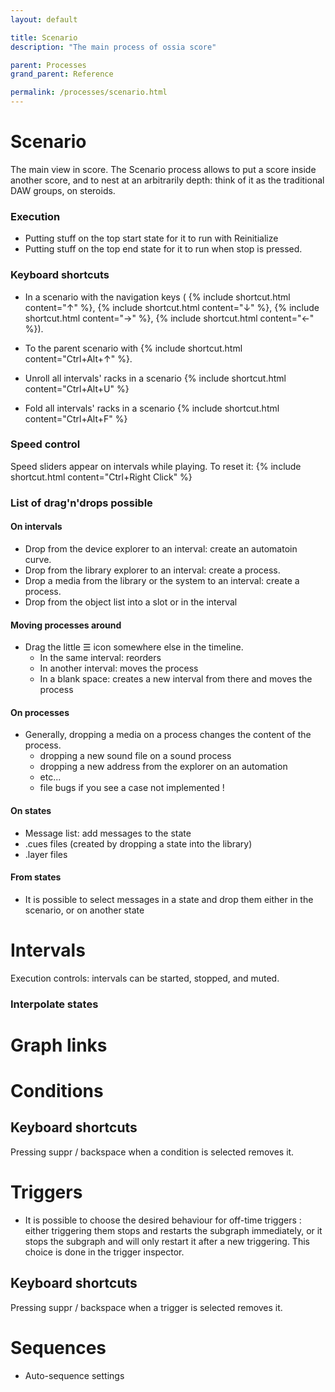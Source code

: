 ```yaml
---
layout: default

title: Scenario
description: "The main process of ossia score"

parent: Processes
grand_parent: Reference

permalink: /processes/scenario.html
---
```


# Scenario
The main view in score.
The Scenario process allows to put a score inside another score, and to nest at an arbitrarily depth: think of it as the traditional DAW groups, on steroids.

### Execution
- Putting stuff on the top start state for it to run with Reinitialize
- Putting stuff on the top end state for it to run when stop is pressed.

### Keyboard shortcuts

- In a scenario with the navigation keys ( {% include shortcut.html content="↑" %}, {% include shortcut.html content="↓" %}, {% include shortcut.html content="→" %}, {% include shortcut.html content="←" %}).
- To the parent scenario with {% include shortcut.html content="Ctrl+Alt+↑" %}.

- Unroll all intervals' racks in a scenario {% include shortcut.html content="Ctrl+Alt+U" %}
- Fold all intervals' racks in a scenario {% include shortcut.html content="Ctrl+Alt+F" %}

### Speed control

Speed sliders appear on intervals while playing. To reset it:  {% include shortcut.html content="Ctrl+Right Click" %}

### List of drag'n'drops possible

#### On intervals
- Drop from the device explorer to an interval: create an automatoin curve.
- Drop from the library explorer to an interval: create a process.
- Drop a media from the library or the system to an interval: create a process.
- Drop from the object list into a slot or in the interval

#### Moving processes around
- Drag the little ☰ icon somewhere else in the timeline.
  - In the same interval: reorders
  - In another interval: moves the process
  - In a blank space: creates a new interval from there and moves the process

#### On processes
- Generally, dropping a media on a process changes the content of the process.
   * dropping a new sound file on a sound process
   * dropping a new address from the explorer on an automation
   * etc...
   * file bugs if you see a case not implemented !

#### On states
- Message list: add messages to the state
- .cues files (created by dropping a state into the library)
- .layer files


#### From states
- It is possible to select messages in a state and drop them either in the scenario, or on another state


# Intervals

Execution controls: intervals can be started, stopped, and muted.

### Interpolate states

# Graph links

# Conditions


## Keyboard shortcuts
Pressing suppr / backspace when a condition is selected removes it.

# Triggers

- It is possible to choose the desired behaviour for off-time triggers : either triggering them stops and restarts the subgraph immediately, or it stops the subgraph and will only restart it after a new triggering. This choice is done in the trigger inspector.

## Keyboard shortcuts
Pressing suppr / backspace when a trigger is selected removes it.

# Sequences


- Auto-sequence settings
